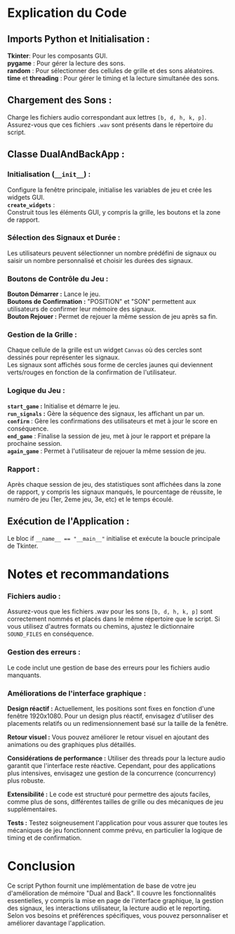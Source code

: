 # Explication du Code

## Imports Python et Initialisation :

**Tkinter**: Pour les composants GUI.  
**pygame** : Pour gérer la lecture des sons.  
**random** : Pour sélectionner des cellules de grille et des sons aléatoires.  
**time** et **threading** : Pour gérer le timing et la lecture simultanée des sons.  

## Chargement des Sons :

Charge les fichiers audio correspondant aux lettres `[b, d, h, k, p]`. Assurez-vous que ces fichiers `.wav` sont présents dans le répertoire du script.  

## Classe DualAndBackApp :

### **Initialisation (`__init__`)** :  
Configure la fenêtre principale, initialise les variables de jeu et crée les widgets GUI.  
**`create_widgets`** :  
Construit tous les éléments GUI, y compris la grille, les boutons et la zone de rapport.  

### **Sélection des Signaux et Durée :**  
Les utilisateurs peuvent sélectionner un nombre prédéfini de signaux ou saisir un nombre personnalisé et choisir les durées des signaux.  

### **Boutons de Contrôle du Jeu :**   
**Bouton Démarrer :** Lance le jeu.  
**Boutons de Confirmation :** "POSITION" et "SON" permettent aux utilisateurs de confirmer leur mémoire des signaux.  
**Bouton Rejouer :** Permet de rejouer la même session de jeu après sa fin.  

### Gestion de la Grille :   
Chaque cellule de la grille est un widget `Canvas` où des cercles sont dessinés pour représenter les signaux.  
Les signaux sont affichés sous forme de cercles jaunes qui deviennent verts/rouges en fonction de la confirmation de l'utilisateur.  

### Logique du Jeu :  
**`start_game` :** Initialise et démarre le jeu.  
**`run_signals` :** Gère la séquence des signaux, les affichant un par un.  
**`confirm`** : Gère les confirmations des utilisateurs et met à jour le score en conséquence.  
**`end_game`** : Finalise la session de jeu, met à jour le rapport et prépare la prochaine session.  
**`again_game`** : Permet à l'utilisateur de rejouer la même session de jeu.  

### Rapport :  
Après chaque session de jeu, des statistiques sont affichées dans la zone de rapport, y compris les signaux manqués, le pourcentage de réussite, le numéro de jeu (1er, 2eme jeu, 3e, etc) et le temps écoulé.  

## Exécution de l'Application :  
Le bloc if `__name__ == "__main__"` initialise et exécute la boucle principale de Tkinter.

# Notes et recommandations  
### **Fichiers audio :**  
Assurez-vous que les fichiers .wav pour les sons `[b, d, h, k, p]` sont correctement nommés et placés dans le même répertoire que le script. Si vous utilisez d'autres formats ou chemins, ajustez le dictionnaire `SOUND_FILES` en conséquence.

### **Gestion des erreurs :**  
Le code inclut une gestion de base des erreurs pour les fichiers audio manquants. 

### Améliorations de l'interface graphique :

**Design réactif :** Actuellement, les positions sont fixes en fonction d'une fenêtre 1920x1080. Pour un design plus réactif, envisagez d'utiliser des placements relatifs ou un redimensionnement basé sur la taille de la fenêtre.   

**Retour visuel :** Vous pouvez améliorer le retour visuel en ajoutant des animations ou des graphiques plus détaillés.   

**Considérations de performance :** Utiliser des threads pour la lecture audio garantit que l'interface reste réactive. Cependant, pour des applications plus intensives, envisagez une gestion de la concurrence (concurrency) plus robuste.

**Extensibilité :** Le code est structuré pour permettre des ajouts faciles, comme plus de sons, différentes tailles de grille ou des mécaniques de jeu supplémentaires.

**Tests :** Testez soigneusement l'application pour vous assurer que toutes les mécaniques de jeu fonctionnent comme prévu, en particulier la logique de timing et de confirmation.

# Conclusion  
Ce script Python fournit une implémentation de base de votre jeu d'amélioration de mémoire "Dual and Back". Il couvre les fonctionnalités essentielles, y compris la mise en page de l'interface graphique, la gestion des signaux, les interactions utilisateur, la lecture audio et le reporting. Selon vos besoins et préférences spécifiques, vous pouvez personnaliser et améliorer davantage l'application.